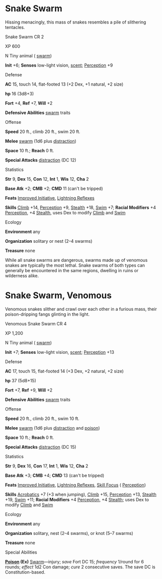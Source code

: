 # Snake Swarm

Hissing menacingly, this mass of snakes resembles a pile of slithering tentacles.

Snake Swarm CR 2

XP 600

N Tiny animal ( [swarm](monsters/creatureTypes#_swarm-subtype))

**Init** +6; **Senses** low-light vision, [scent](monsters/universalMonsterRules#_scent); [Perception](skills/perception#_perception) +9

Defense

**AC** 15, touch 14, flat-footed 13 (+2 Dex, +1 natural, +2 size)

**hp** 16 (3d8+3)

**Fort** +4, **Ref** +7, **Will** +2

**Defensive Abilities** [swarm](monsters/creatureTypes#_swarm-subtype) traits

Offense

**Speed** 20 ft., climb 20 ft., swim 20 ft.

**Melee** [swarm](monsters/creatureTypes#_swarm-subtype) (1d6 plus [distraction](monsters/universalMonsterRules#_distraction))

**Space** 10 ft.; **Reach** 0 ft.

**Special Attacks** [distraction](monsters/universalMonsterRules#_distraction) (DC 12)

Statistics

**Str** 9, **Dex** 15, **Con** 12, **Int** 1, **Wis** 12, **Cha** 2

**Base Atk** +2; **CMB** +2; **CMD** 11 (can't be tripped)

**Feats** [Improved Initiative](feats#_improved-initiative), [Lightning Reflexes](feats#_lightning-reflexes)

**Skills** [Climb](skills/climb#_climb) +14, [Perception](skills/perception#_perception) +9, [Stealth](skills/stealth#_stealth) +18, [Swim](skills/swim#_swim) +7; **Racial Modifiers** +4 [Perception](skills/perception#_perception), +4 [Stealth](skills/stealth#_stealth), uses Dex to modify [Climb](skills/climb#_climb) and [Swim](skills/swim#_swim)

Ecology

**Environment** any

**Organization** solitary or nest (2–4 swarms)

**Treasure** none

While all snake swarms are dangerous, swarms made up of venomous snakes are typically the most lethal. Snake swarms of both types can generally be encountered in the same regions, dwelling in ruins or wilderness alike.

# Snake Swarm, Venomous

Venomous snakes slither and crawl over each other in a furious mass, their poison-dripping fangs glinting in the light.

Venomous Snake Swarm CR 4

XP 1,200

N Tiny animal ( [swarm](monsters/creatureTypes#_swarm-subtype))

**Init** +7; **Senses** low-light vision, [scent](monsters/universalMonsterRules#_scent); [Perception](skills/perception#_perception) +13

Defense

**AC** 17, touch 15, flat-footed 14 (+3 Dex, +2 natural, +2 size)

**hp** 37 (5d8+15)

**Fort** +7, **Ref** +9, **Will** +2

**Defensive Abilities** [swarm](monsters/creatureTypes#_swarm-subtype) traits

Offense

**Speed** 20 ft., climb 20 ft., swim 10 ft.

**Melee** [swarm](monsters/creatureTypes#_swarm-subtype) (1d6 plus [distraction](monsters/universalMonsterRules#_distraction) and [poison](monsters/universalMonsterRules#_poison-(ex-or-su)))

**Space** 10 ft.; **Reach** 0 ft.

**Special Attacks** [distraction](monsters/universalMonsterRules#_distraction) (DC 15)

Statistics

**Str** 9, **Dex** 16, **Con** 17, **Int** 1, **Wis** 12, **Cha** 2

**Base Atk** +3; **CMB** +4; **CMD** 13 (can't be tripped)

**Feats** [Improved Initiative](feats#_improved-initiative), [Lightning Reflexes](feats#_lightning-reflexes), [Skill Focus](feats#_skill-focus) ( [Perception](skills/perception#_perception))

**Skills** [Acrobatics](skills/acrobatics#_acrobatics) +7 (+3 when jumping), [Climb](skills/climb#_climb) +15, [Perception](skills/perception#_perception) +13, [Stealth](skills/stealth#_stealth) +19, [Swim](skills/swim#_swim) +11; **Racial Modifiers** +4 [Perception](skills/perception#_perception), +4 [Stealth](skills/stealth#_stealth); uses Dex to modify [Climb](skills/climb#_climb) and [Swim](skills/swim#_swim)

Ecology

**Environment** any

**Organization** solitary, nest (2–4 swarms), or knot (5–7 swarms)

**Treasure** none

Special Abilities

**[Poison](monsters/universalMonsterRules#_poison-(ex-or-su)) (Ex)** [Swarm](monsters/creatureTypes#_swarm-subtype)—injury; _save_ Fort DC 15; _frequency_ 1/round for 6 rounds; _effect_ 1d2 Con damage; _cure_ 2 consecutive saves. The save DC is Constitution-based.

